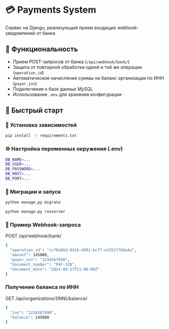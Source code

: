 # 💳 Payments System

Cервис на Django, реализующий прием входящих webhook-уведомлений от банка 

## 📌 Функциональность

- Прием POST-запросов от банка (`/api/webhook/bank/`)
- Защита от повторной обработки одной и той же операции (`operation_id`)
- Автоматическое начисление суммы на баланс организации по ИНН (`payer_inn`)
- Подключение к базе данных MySQL
- Использование `.env` для хранения конфигурации

## 🚀 Быстрый старт

### 🔧 Установка зависимостей

```bash
pip install -r requirements.txt
```
### ⚙️ Настройка переменных окружения (.env)

```bash
DB_NAME=...
DB_USER=...
DB_PASSWORD=...
DB_HOST=...
DB_PORT=...
```

### 🔄 Миграции и запуск

```bash
python manage.py migrate
```
```bash
python manage.py runserver
```

### 📨 Пример Webhook-запроса

POST /api/webhook/bank/

```bash
{
  "operation_id": "ccf0a86d-041b-4991-bcf7-e2352f7b8a4a",
  "amount": 145000,
  "payer_inn": "1234567890",
  "document_number": "PAY-328",
  "document_date": "2024-04-27T21:00:00Z"
}
```
### Получение баланса по ИНН

GET /api/organizations/{INN}/balance/

```bash
{
  "inn": "1234567890",
  "balance": 145000
}
```
